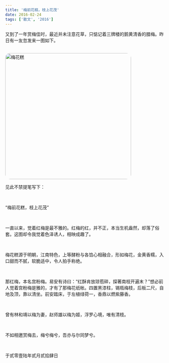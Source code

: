 ```yaml
---
title: '梅前花糕，枝上花茂'
date: 2016-02-24
tags: ['散文', '2016']
---
```


又到了一年赏梅佳时，最近并未注意花草，只惦记着三牌楼的鹅黄清香的腊梅。昨日有一友忽发来一图如下。

<br/>

<img src="/hello-world/pics/pic04.jpeg" alt="梅花糕" width="400" style="margin: auto; border-radius: 15px"/>

<br/>

见此不禁提笔写下：

<br/>

“梅前花糕，枝上花茂”

<br/>

一直以来，觉着红梅是最不雅的。红梅的红，并不正，本当生机盎然，却落了俗套。这图却令我觉着色泽诱人，相映成趣了。

<br/>

梅花糕源于明朝，江南特色，上等酵粉与各馅心相融合，形如梅花，金黄香糯，入口甜而不腻，软脆适中，令人拍手称绝。

<br/>

那红梅，本名宫粉梅。易安有诗曰：“红酥肯放琼苞碎，探著南枝开遍末？”想必前人觉着宫粉梅是雅的，才有了那梅花纸帐。四置黑漆柱，锡瓶梅枝，后板二尺，自地及顶，靠以清坐。前安踏床，于左植绿荷一，香鼎以燃紫藤香。

<br/>

曾有林和靖以梅为妻，赵师雄以梅为姬，浮罗心境，唯有清枝。

<br/>

不如相邀赏梅去，梅兮梅兮，吾亦与尔同梦兮。

<br/>

于贰零壹陆年贰月贰拾肆日

<br/>
